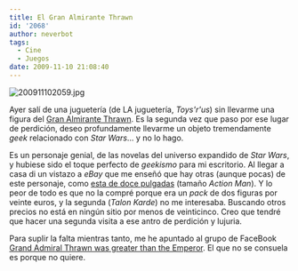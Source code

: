 ```yaml
---
title: El Gran Almirante Thrawn
id: '2068'
author: neverbot
tags:
  - Cine
  - Juegos
date: 2009-11-10 21:08:40
---
```


![200911102059.jpg](./200911102059.jpg)

Ayer salí de una juguetería (de LA juguetería, _Toys'r'us_) sin llevarme una figura del [Gran Almirante Thrawn](http://starwars.wikia.com/wiki/Mitth%27raw%27nuruodo). Es la segunda vez que paso por ese lugar de perdición, deseo profundamente llevarme un objeto tremendamente _geek_ relacionado con _Star Wars_... y no lo hago.

Es un personaje genial, de las novelas del universo expandido de _Star Wars_, y hubiese sido el toque perfecto de _geekismo_ para mi escritorio. Al llegar a casa di un vistazo a _eBay_ que me enseñó que hay otras (aunque pocas) de este personaje, como [esta de doce pulgadas](http://plasticandplush.com/2009/08/grand-admiral-thrawn-16-scale.html) (tamaño _Action Man_). Y lo peor de todo es que no la compré porque era un _pack_ de dos figuras por veinte euros, y la segunda (_Talon Karde_) no me interesaba. Buscando otros precios no está en ningún sitio por menos de veinticinco. Creo que tendré que hacer una segunda visita a ese antro de perdición y lujuria.

Para suplir la falta mientras tanto, me he apuntado al grupo de FaceBook [Grand Admiral Thrawn was greater than the Emperor](http://www.facebook.com/group.php?gid=2208219646). El que no se consuela es porque no quiere.